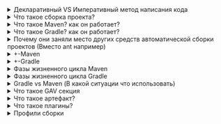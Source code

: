 <details><summary>Декларативный VS Императивный метод написания кода</summary>
    <p></p><b>Императивное программирование</b> — это парадигма, основанная на составлении алгоритма
    действий (инструкций/команд), которые изменяют состояние (информацию/данные/память)
    программы.<br>
    Низкоуровневые: ассемблер, фортран, кабол<br>
    Высокоуровневые: Java, C/C++/C#, Python</p>
    <p><b>Декларативное программирование</b> — это парадигма, при которой описывается желаемый результат,
    без составления детального алгоритма его получения.<br>
    Пример: SQL, HTML</p>    
    <a href="https://tproger.ru/experts/imperative-and-declarative-programming/" >
        Императивное и декларативное программирование простым языком — объясняют эксперты
    </a>
</details>

<details><summary>Что такое сборка проекта?</summary>
    <p><b>Проблема:</b> если собирать большие проекты с помощью коммандной строки и тп, то
    комманда для сборки будет очень длинной, по этому её иногда записывают в bat скрипт.
    Но такие скрипты зависят от платформы. Для этого используют инструменты для сборки проекта<br>
    </p>
</details>

<details><summary>Что такое Maven? как он работает?</summary>
    <p><b>Apache Maven</b> - это фреймворк для управления и сборки проектов, использующий 
    декларативный подход и основан на концепции жизненного цикла проекта. Он позволяет 
    разработчикам полностью управлять жизненным циклом проекта. Благодаря этому, 
    команда может автоматизировать процессы, связанные со сборкой, тестирование, упаковкой 
    проекта и т.д.</p>
    <p>Для работы Maven использует <b>POM.xml</b>, который содержит информацию о проекте и
    различных деталях конфигурации.</p>
    Все POM файлы должны иметь три обязательных элемента:<br>
    <b>groupId</b> (Это ID группы проекта)<br>
    <b>artifactId</b> (идентификатор самого проекта. Чаще всего – его имя)<br>
    <b>version</b> (Версия проекта. Определяет конкретную версию продукта).
    </p>
    <a href="https://proselyte.net/tutorials/maven/pom">Руководство по Maven. POM</a>
    <p>Основные аспекты, которыми позволяет управлять Maven: <b>создание, документирование,
    зависимости, релизы, список рассылки, дистрибуция</b>
    </p>
</details>

<details><summary>Что такое Gradle? как он работает?</summary>
    <p>Gradle — это инструмент автоматизации сборки с открытым исходным кодом,
    ориентированный на гибкость и производительность. Скрипты сборки Gradle пишутся 
    с использованием Groovy или Kotlin DSL.
    </p>
    <p>Gradle выполняет задачи, т.е. <b>tasks</b>. Tasks предоставляются различными 
    плагинами (plugins)
    </p>
    <a href="https://docs.gradle.org/current/userguide/userguide.html">Gradle docs</a><br>
    <a href="https://coderlessons.com/tutorials/raznoe/vyuchit-gradle/gradle-kratkoe-rukovodstvo">Gradle - краткое руководство</a>
</details>

<details><summary>Почему они заняли место других средств автоматической сборки проектов (Вместо ant например)</summary>
    Так как в них заложен декларативный метод написания кода (конфигурации), другими словами,
    мы говорим "Что нам надо сделать" не вникая в подробности: "Как он будет это делать", 
    тем самым мы получаем, меньшее написание строк кода конфигурации. Когда в Ant мы указываем "Как это сделать",
    тем самым мы получаем на больших проектах большие файлы конфигурации сборки<br>
    <a href="https://coderlessons.com/articles/java/instrumenty-sborki-java-ant-protiv-maven-protiv-gradle" >Инструменты сборки Java: Ant против Maven против Gradle</a>
</details>

<details><summary>+-Maven</summary>
    <ul>
        преимущества:
        <li><b>Независимость от ОС</b> - сборка проекта происходит в любой операционной 
            системе. Файл проекта один и тот же.
        </li>
        <li><b>Управление зависимостями.</b> - зависимости зачастую тоже  
            используют библиотеки разных версий. Maven позволяет управлять такими сложными 
            зависимостями. Что позволяет разрешать конфликты версий и в случае необходимости
            легко переходить на новые версии библиотек.
        </li>
        <li><b>Возможна сборка из командной строки</b> - Такое часто необходимо для автоматической 
            сборки проекта на сервере
        </li>
        <li><b>Хорошая интеграция со средами разработки</b> - Eclipse, Idea</li>
        <li><b>Декларативное описание проекта (POM)</b></li>
        <li><b>Огромный, поддерживаемый в актуальном состоянии репозиторий артефактов.</b></li>
        <li><b>Модульная, расширяемая за счет плагинов архитектура</b>, огромное количество плагинов</li>
    </ul>
    <ul>
        недостатки:
        <li>Сложность освоения</li>
        <li>Неочевидность в некоторых моментах.</li>
        <li>Огромное количество плагинов (трудно сориентироваться)</li>
        <li>Трудно разобраться если что-то пошло не так (возникла ошибка).</li>
        <li>Необходим доступ в Интернет или собственный репозиторий артефактов</li>
    </ul>
    <a href="https://www.examclouds.com/ru/java/java-core-russian/maven">Преимущества и недостатки Maven</a>
</details>

<details><summary>+-Gradle</summary>
    <ul>
        преимущества:
        <li>Предоставляет очень масштабируемые и высокопроизводительные сборки</li>
        <li>Предоставляет стандартный макет проекта и жизненный цикл, но при 
            этом обладает полной гибкостью. У нас есть возможность полностью настроить 
            значения по умолчанию. Вот где это лучше, чем maven
        </li>
        <li>Поддерживает структуру проекта, которая состоит из более чем одного проекта
            для создания конечного продукта.
        </li>
    </ul>
    <ul>
        недостатки:
        <li>Не имеет своего репозитория с зависимостями</li>
    </ul>
    <a href="https://www.journaldev.com/7971/gradle">Gradle</a>
</details>

<details><summary>Фазы жизненного цикла Maven</summary>
    <ul>
        Maven имеет 3 цикла сборки:
        <li><b>clean</b> - </li>
        <li><b>default</b></li>
        <li><b>site</b></li>
    </ul>
    <p><b>clean</b> - содержит одну цель, clean. Выполнение этой 
    фазы очищает проект от всего того, что оставляют после себя остальные фазы.</p>
    <p><b>default</b> - цикл сборки, включающий в себя 23 фазы
    <ol>
        Основные фазы сборки:
        <li>compile - компилирование проекта;</li>
        <li>test - тестирование с помощью JUnit тестов;</li>
        <li>package - создание jar файла или war, ear в зависимости от типа проекта;</li>
        <li>integration-test - запуск интеграционных тестов;</li>
        <li>install - копирование jar (war, ear) в локальный репозиторий;</li>
        <li>deploy - публикация файла в удалённый репозиторий.</li>
    </ol>
    </p>
    <p><b>site</b> - используется для создания докладов, документации</p>
    <ul>
        <li><b>pre-site</b> - подготовка к генерации</li>
        <li><b>site</b> - генерация </li>
        <li><b>post-site</b> - подготовка к публикации</li>
        <li><b>site-deploy</b> - публикация</li>
    </ul>
    
</details>

<details><summary>Фазы жизненного цикла Gradle</summary>
    <ol>
        Фазы сборки:
        <li><b>Initialization</b> - определяет, какие проекты будут участвовать в сборке,
        и создает экземпляр Project для каждого из этих проектов.</li>
        <li><b>Configuration</b> - настраиваются объекты проекта. 
        Выполняются скрипты сборки всех проектов, входящих в состав сборки.</li>
        <li><b>Execution</b> - запуск задач, созданных и настроенных на этапе настройки</li>
    </ol>
</details>

<details><summary>Gradle vs Maven (В какой ситуации что использовать)</summary>
    <table>
        <tr>
            <th>Case</th>
            <th>Maven</th>
            <th>Gradle</th>
        </tr>
        <tr>
            <td>конфигурация</td>
            <td>POM.xml (project object model), xml - конфигурация</td>
            <td>использует специальный язык (DSL) основанный на Groovy</td>
        </tr>
         <tr>
            <td>сборка</td>
            <td>основан на фиксированной и линейной модели фаз. цели привязываются к фазам проекта, и цели выполняют ту же функцию, что и задачи в Gradle</td>
            <td>основан на графе зависимостей задач, в котором задачи — это то, что выполняет работу</td>
        </tr>
        <tr>
            <td>управление зависимостями и структура каталогов</td>
            <td>имеет чёткую структуру каталогов, т.е. имеется стандартная схема для всех проектов</td>
            <td>использует структуру каталогов, которуя, может быть настроена и изменена</td>
        </tr>
         <tr>
            <td>гибкость</td>
            <td>больше подходит для более стандартизированных проектов, при гибкой настройки, pom.xml сильно разрастается</td>
            <td>более гибкий и хорошо подходит для более индивидуальных (специфичных) проектов</td>
        </tr>
        <tr>
            <td>производительность</td>
            <td>работает медленне, т.к. не создает локальные временные файлы во время создания</td>
            <td>более быстрый, т.к. оптимизирован для отслеживания только текущей запущенной задачи</td>
        </tr>
    </table>
</details>

<details><summary>Что такое GAV секция</summary>
    GAV в Maven - это секция обязательных параметров артефакта:<br>
    <b>groupId</b> (идентификатор производителя объект)<br>
    <b>artifactId</b> (идентификатор объекта. Обычно это имя создаваемого модуля или приложения.)<br>
    <b>version</b> (версия описываемого объекта. Для незавершенных проектов принято добавлять суффикс SNAPSHOT. Например 1.0.0-SNAPSHOT)<br>

Полное имя артефакта (координата) представляет четыре слова, разделенные знаком двоеточия в следующем порядке groupId:artifactId:packaging:version.<br>
<a href="https://java-online.ru/maven-faq.xhtml#gav">GAV-параметры и полное наименование артефакта</a>
</details>

<details><summary>Что такое артефакт?</summary>
    <p>В общих терминах программного обеспечения "артефакт" - это нечто, созданное в 
    процессе разработки программного обеспечения, будь то документация по программному
    обеспечению или исполняемый файл.</p>
    <p>В терминологии Maven артефакт - это результат сборки maven, обычно это jar или
    war или другой исполняемый файл. Артефакты в maven идентифицируются системой координат
    groupId, artifactId и version. Maven использует groupId, artifactId и version для 
    определения зависимостей (обычно других файлов jar), необходимых для сборки и 
    выполнения вашего кода.</p>
    <a href="https://question-it.com/questions/4930730/chto-takoe-artefakt-maven">Что такое артефакт Maven?</a>
</details>

<details><summary>Что такое плагины?</summary>
    Если говорить в целом, то Maven – это фреймворк, который выполняет плагины. 
    В этом фреймворке каждая задача, выполняется с помощью плагинов.
    <ul>
        Плагины Maven использутся для:
        <li>создания jar – файла</li>
        <li>создания war – файла</li>
        <li>компиляции кода файлов</li>
        <li>юнит-тестирования кода</li>
        <li>создание отчётов проекта</li>
        <li>создание документации проекта</li>
    </ul>
    В общей форме, плагин обеспечивает набор целей, которые могут быть выполнены с 
    помощью такого синтаксиса:<br>
    <b>mvn [имя-плагина]:[имя-цели]</b><br><br>
    Например, чтобы выполнить компиляцию проекта, нам необходимо использовать следующую команду:<br>
    <b>mvn compiler:compile</b><br><br>
    <a href="https://proselyte.net/tutorials/maven/plugins/">Руководство по Maven. Плагины.</a>
</details>

<details><summary>Профили сборки</summary>
    <p><b>профиль сборки</b> - это это множество настроек, которые могут быть использованы для 
        установки или перезаписи стандартных значений сборки Maven.</p>
    <p>Профили изменяют файл pom.xml во время сборки и используются для передачи параметров различным 
    целевым окружениям, например, в директорию сервера базы данных в продакшн, разработку и тестирования.</p>
    <ul>Типы профилей сборки:
        <li><b>Per Project</b> - определяется в POM файле, pom.xml</li>
        <li><b>Per User</b> - определяется в настройках Maven – xml файл (%USER_HOME%/.m2/settings.xml)</li>
        <li><b>Global</b> - Определяется в глобальных настройках – xml файл (%M2_HOME%/conf/settings.xml)</li>
    </ul>
    <ul>Способы активации профиля сборки:
        <li>Использованием команды в консоли</li>
        <li>С помощью настроек Maven</li>
        <li>С помощью переменных окружения</li>
        <li>Настройках ОС</li>
        <li>Существующими, отсутствующими файлами</li>
    </ul>
    <a href="https://proselyte.net/tutorials/maven/build-profile/">Руководство по Maven. Профиль сборки.</a>
</details>
